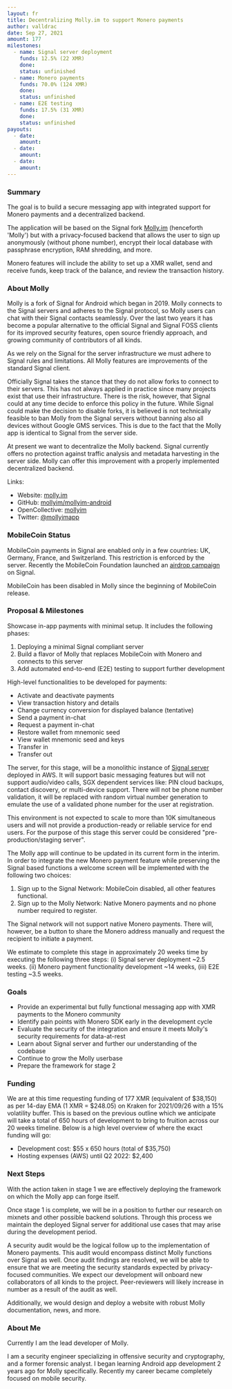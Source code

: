 ```yaml
---
layout: fr
title: Decentralizing Molly.im to support Monero payments
author: valldrac
date: Sep 27, 2021
amount: 177
milestones:
  - name: Signal server deployment
    funds: 12.5% (22 XMR)
    done:
    status: unfinished
  - name: Monero payments
    funds: 70.0% (124 XMR)
    done:
    status: unfinished
  - name: E2E testing
    funds: 17.5% (31 XMR)
    done:
    status: unfinished
payouts:
  - date:
    amount:
  - date:
    amount:
  - date:
    amount:
---
```


### Summary

The goal is to build a secure messaging app with integrated support for Monero payments and a decentralized backend.

The application will be based on the Signal fork [Molly.im](https://molly.im) (henceforth 'Molly') but with a privacy-focused backend that allows the user to sign up anonymously (without phone number), encrypt their local database with passphrase encryption, RAM shredding, and more.

Monero features will include the ability to set up a XMR wallet, send and receive funds, keep track of the balance, and review the transaction history.

### About Molly

Molly is a fork of Signal for Android which began in 2019. Molly connects to the Signal servers and adheres to the Signal protocol, so Molly users can chat with their Signal contacts seamlessly. Over the last two years it has become a popular alternative to the official Signal and Signal FOSS clients for its improved security features, open source friendly approach, and growing community of contributors of all kinds.

As we rely on the Signal for the server infrastructure we must adhere to Signal rules and limitations. All Molly features are improvements of the standard Signal client.

Officially Signal takes the stance that they do not allow forks to connect to their servers. This has not always applied in practice since many projects exist that use their infrastructure. There is the risk, however, that Signal could at any time decide to enforce this policy in the future. While Signal could make the decision to disable forks, it is believed is not technically feasible to ban Molly from the Signal servers without banning also all devices without Google GMS services. This is due to the fact that the Molly app is identical to Signal from the server side.

At present we want to decentralize the Molly backend. Signal currently offers no protection against traffic analysis and metadata harvesting in the server side. Molly can offer this improvement with a properly implemented decentralized backend.

Links:
- Website: [molly.im](https://molly.im)
- GitHub: [mollyim/mollyim-android](https://github.com/mollyim/mollyim-android)
- OpenCollective: [mollyim](https://opencollective.com/mollyim)
- Twitter: [@mollyimapp](https://twitter.com/mollyimapp)

### MobileCoin Status

MobileCoin payments in Signal are enabled only in a few countries: UK, Germany, France, and Switzerland. This restriction is enforced by the server. Recently the MobileCoin Foundation launched an [airdrop campaign](https://mobilecoinfoundation.medium.com/test-your-mobilecoin-wallet-through-a-beta-air-drop-7096b9dd9153) on Signal.

MobileCoin has been disabled in Molly since the beginning of MobileCoin release.

### Proposal & Milestones

Showcase in-app payments with minimal setup. It includes the following phases:
1. Deploying a minimal Signal compliant server
2. Build a flavor of Molly that replaces MobileCoin with Monero and connects to this server
3. Add automated end-to-end (E2E) testing to support further development

High-level functionalities to be developed for payments:
- Activate and deactivate payments
- View transaction history and details
- Change currency conversion for displayed balance (tentative)
- Send a payment in-chat
- Request a payment in-chat
- Restore wallet from mnemonic seed
- View wallet mnemonic seed and keys
- Transfer in
- Transfer out

The server, for this stage, will be a monolithic instance of [Signal server](https://github.com/signalapp/Signal-Server) deployed in AWS. It will support basic messaging features but will not support audio/video calls, SGX dependent services like: PIN cloud backups, contact discovery, or multi-device support. There will not be phone number validation, it will be replaced with random virtual number generation to emulate the use of a validated phone number for the user at registration.

This environment is not expected to scale to more than 10K simultaneous users and will not provide a production-ready or reliable service for end users. For the purpose of this stage this server could be considered "pre-production/staging server".

The Molly app will continue to be updated in its current form in the interim. In order to integrate the new Monero payment feature while preserving the Signal based functions a welcome screen will be implemented with the following two choices:

1. Sign up to the Signal Network: MobileCoin disabled, all other features functional.
2. Sign up to the Molly Network: Native Monero payments and no phone number required to register.

The Signal network will not support native Monero payments. There will, however, be a button to share the Monero address manually and request the recipient to initiate a payment.

We estimate to complete this stage in approximately 20 weeks time by executing the following three steps: (i) Signal server deployment ~2.5 weeks. (ii) Monero payment functionality development ~14 weeks, (iii) E2E testing ~3.5 weeks.

### Goals

- Provide an experimental but fully functional messaging app with XMR payments to the Monero community
- Identify pain points with Monero SDK early in the development cycle
- Evaluate the security of the integration and ensure it meets Molly's security requirements for data-at-rest
- Learn about Signal server and further our understanding of the codebase
- Continue to grow the Molly userbase 
- Prepare the framework for stage 2

### Funding

We are at this time requesting funding of 177 XMR (equivalent of $38,150) as per 14-day EMA (1 XMR = \$248.05) on Kraken for 2021/09/26 with a 15% volatility buffer. This is based on the previous outline which we anticipate will take a total of 650 hours of development to bring to fruition across our 20 weeks timeline. Below is a high level overview of where the exact funding will go:

- Development cost: \$55 x 650 hours (total of \$35,750)
- Hosting expenses (AWS) until Q2 2022: \$2,400

### Next Steps

With the action taken in stage 1 we are effectively deploying the framework on which the Molly app can forge itself.

Once stage 1 is complete, we will be in a position to further our research on mixnets and other possible backend solutions. Through this process we maintain the deployed Signal server for additional use cases that may arise during the development period.

A security audit would be the logical follow up to the implementation of Monero payments. This audit would encompass distinct Molly functions over Signal as well. Once audit findings are resolved, we will be able to ensure that we are meeting the security standards expected by privacy-focused communities. We expect our development will onboard new collaborators of all kinds to the project. Peer-reviewers will likely increase in number as a result of the audit as well.

Additionally, we would design and deploy a website with robust Molly documentation, news, and more.

### About Me

Currently I am the lead developer of Molly. 

I am a security engineer specializing in offensive security and cryptography, and a former forensic analyst. I began learning Android app development 2 years ago for Molly specifically. Recently my career became completely focused on mobile security.
